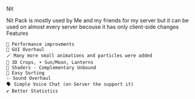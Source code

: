 Nit

Nit Pack is mostly used by Me and my friends for my server but it can be used on almost every server becouse it has only client-side changes
Features

    🚀 Performance improvments
    🔳 GUI Overhaul
    🪄 Many more small animations and particles were added
    🍉 3D Crops, ☀️ Sun/Moon, Lanterns
    🌅 Shaders - Complementary Unbound
    📎 Easy Sorting
    ✨️ Sound Overhaul
    🗣 Simple Voice Chat (on Server the support it)
    ✔️ Better Statistics
